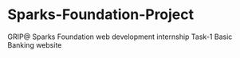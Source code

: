 # Sparks-Foundation-Project
GRIP@ Sparks Foundation web development internship Task-1 Basic Banking website

